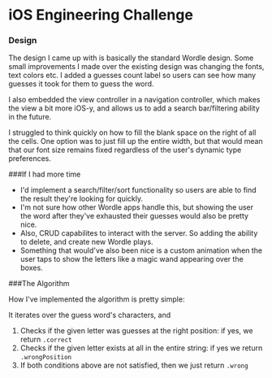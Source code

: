 # iOS Engineering Challenge

### Design


The design I came up with is basically the standard Wordle design. Some small improvements I made over the existing design was changing the fonts, text colors etc. I added a guesses count label so users can see how many guesses it took for them to guess the word.

I also embedded the view controller in a navigation controller, which makes the view a bit more iOS-y, and allows us to add a search bar/filtering ability in the future.

I struggled to think quickly on how to fill the blank space on the right of all the cells. One option was to just fill up the entire width, but that would mean that our font size remains fixed regardless of the user's dynamic type preferences.

###If I had more time
- I'd implement a search/filter/sort functionality so users are able to find the result they're looking for quickly.
- I'm not sure how other Wordle apps handle this, but showing the user the word after they've exhausted their guesses would also be pretty nice.
- Also, CRUD capabilites to interact with the server. So adding the ability to delete, and create new Wordle plays.
- Something that would've also been nice is a custom animation when the user taps to show the letters like a magic wand appearing over the boxes.

###The Algorithm

How I've implemented the algorithm is pretty simple:

It iterates over the guess word's characters, and

1. Checks if the given letter was guesses at the right position: if yes, we return `.correct`
2. Checks if the given letter exists at all in the entire string: if yes we return `.wrongPosition`
3. If both conditions above are not satisfied, then we just return `.wrong`
